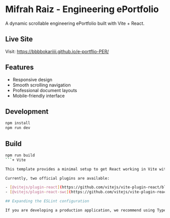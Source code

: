 # Mifrah Raiz - Engineering ePortfolio

A dynamic scrollable engineering ePortfolio built with Vite + React.

## Live Site
Visit: https://bbbbokariiii.github.io/e-portflio-PER/

## Features
- Responsive design
- Smooth scrolling navigation
- Professional document layouts
- Mobile-friendly interface

## Development
```bash
npm install
npm run dev
```

## Build
```bash
npm run build
```+ Vite

This template provides a minimal setup to get React working in Vite with HMR and some ESLint rules.

Currently, two official plugins are available:

- [@vitejs/plugin-react](https://github.com/vitejs/vite-plugin-react/blob/main/packages/plugin-react) uses [Babel](https://babeljs.io/) for Fast Refresh
- [@vitejs/plugin-react-swc](https://github.com/vitejs/vite-plugin-react/blob/main/packages/plugin-react-swc) uses [SWC](https://swc.rs/) for Fast Refresh

## Expanding the ESLint configuration

If you are developing a production application, we recommend using TypeScript with type-aware lint rules enabled. Check out the [TS template](https://github.com/vitejs/vite/tree/main/packages/create-vite/template-react-ts) for information on how to integrate TypeScript and [`typescript-eslint`](https://typescript-eslint.io) in your project.
